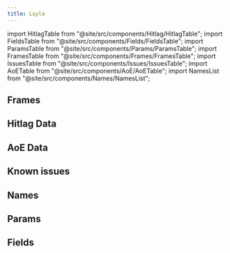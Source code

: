 ```yaml
---
title: Layla
---
```


import HitlagTable from "@site/src/components/Hitlag/HitlagTable";
import FieldsTable from "@site/src/components/Fields/FieldsTable";
import ParamsTable from "@site/src/components/Params/ParamsTable";
import FramesTable from "@site/src/components/Frames/FramesTable";
import IssuesTable from "@site/src/components/Issues/IssuesTable";
import AoETable from "@site/src/components/AoE/AoETable";
import NamesList from "@site/src/components/Names/NamesList";

## Frames

<FramesTable character="layla" />

## Hitlag Data

<HitlagTable character="layla" />

## AoE Data

<AoETable character="layla" />

## Known issues

<IssuesTable character="layla" />

## Names

<NamesList character="layla" />

## Params

<ParamsTable character="layla" />

## Fields

<FieldsTable character="layla" />